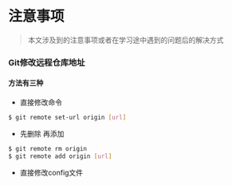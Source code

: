 # **注意事项**

> 本文涉及到的注意事项或者在学习途中遇到的问题后的解决方式

### Git修改远程仓库地址

#### 方法有三种

* 直接修改命令

```bash
$ git remote set-url origin [url]
```

* 先删除 再添加

```bash
$ git remote rm origin
$ git remote add origin [url]
```

* 直接修改config文件



